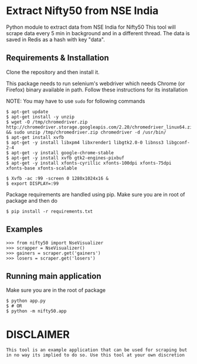 # Extract Nifty50 from NSE India
Python module to extract data from NSE India for Nifty50
This tool will scrape data every 5 min in background and in a different thread. The
data is saved in Redis as a hash with key "data".

## Requirements & Installation

Clone the repository and then install it.

This package needs to run selenium's webdriver which needs Chrome (or Firefox)
binary available in path. Follow these instructions for its installation

NOTE: You may have to use `sudo` for following commands
```
$ apt-get update
$ apt-get install -y unzip
$ wget -O /tmp/chromedriver.zip http://chromedriver.storage.googleapis.com/2.20/chromedriver_linux64.zip && sudo unzip /tmp/chromedriver.zip chromedriver -d /usr/bin/
$ apt-get install xvfb
$ apt-get -y install libxpm4 libxrender1 libgtk2.0-0 libnss3 libgconf-2-4
$ apt-get -y install google-chrome-stable
$ apt-get -y install xvfb gtk2-engines-pixbuf
$ apt-get -y install xfonts-cyrillic xfonts-100dpi xfonts-75dpi xfonts-base xfonts-scalable

$ Xvfb -ac :99 -screen 0 1280x1024x16 &
$ export DISPLAY=:99
```

Package requirements are handled using pip. Make sure you are in root of package and then do
```
$ pip install -r requirements.txt
```

## Examples
```
>>> from nifty50 import NseVisualizer
>>> scrapper = NseVisualizer()
>>> gainers = scraper.get('gainers')
>>> losers = scraper.get('losers')
```

## Running main application

Make sure you are in the root of package
```
$ python app.py
$ # OR
$ python -m nifty50.app
```

# DISCLAIMER
`This tool is an example application that can be used for scraping but in no way its
implied to do so. Use this tool at your own discretion`

